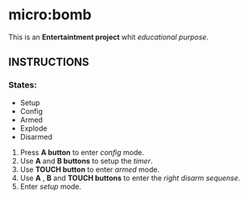 # micro:bomb

This is an **Entertaintment project** whit *educational purpose*.

## INSTRUCTIONS

### States:

-   Setup
-   Config
-   Armed
-   Explode
-   Disarmed

1. Press **A button** to enter *config* mode.
2. Use **A** and **B buttons** to setup the *timer*.
3. Use **TOUCH button** to enter *armed* mode.
4. Use **A** , **B** and **TOUCH buttons** to enter the *right disarm sequense*.
5. Enter *setup* mode.


